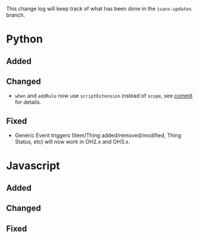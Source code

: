 This change log will keep track of what has been done in the `ivans-updates` branch.

# Python

## Added

## Changed

* `when` and `addRule` now use `scriptExtension` instead of `scope`, see [commit](https://github.com/CrazyIvan359/openhab-helper-libraries/commit/cbc5e01b65cb614cced80e482b74dae523aed75f) for details.

## Fixed

* Generic Event triggers (Item/Thing added/removed/modified, Thing Status, etc) will now work in OH2.x and OH3.x.

# Javascript

## Added

## Changed

## Fixed
